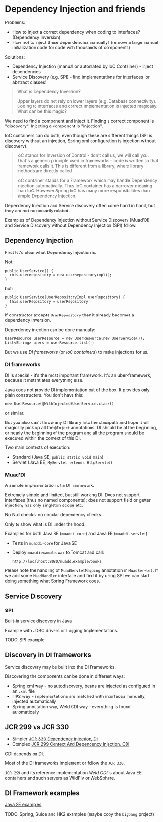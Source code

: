 # Dependency Injection and friends

Problems:

- How to inject a correct dependency when coding to interfaces? (Dependency Inversion)
- How not to inject these dependencies manually? (remove a large manual initialization code for code with thousands of components)

Solutions:

- Dependency Injection (manual or automated by IoC Container) - inject dependencies
- Service Discovery (e.g. SPI) - find implementations for interfaces (or abstract classes)

> What is Dependency Inversion?
> 
> Upper layers do not  rely on lower layers (e.g. Database connectivity).
> Coding to interfaces and correct implementation is injected magically.
> What can be this magic?

We need to find a component and inject it.
Finding a correct component is "discovery".
Injecting a component is "injection".

IoC containers can do both, even though these are different things (SPI is discovery without an injection, 
Spring xml configuration is injection without discovery).

> IoC stands for Inversion of Control - don't call us, we will call you.
> That's a generic principle used in frameworks - code is written so that framework calls it.
> This is different from a library, where library methods are directly called.
> 
> IoC container stands for a Framework which may handle Dependency Injection automatically.
> Thus IoC container has a narrower meaning than IoC. 
> However Spring IoC has many more responsibilities than simple Dependency Injection.

Dependency Injection and Service discovery often come hand in hand, but they are not necessarily related.

Examples of Dependency Injection without Service Discovery (Muad'DI) 
and Service Discovery without Dependency Injection (SPI) follow.

## Dependency Injection

First let's clear what Dependency Injection is.

Not:

    public UserService() {
      this.userRepository = new UserRepositoryImpl();
    }

but:

    public UserService(UserRepositoryImpl userRepository) {
      this.userRepository = userRepository
    }

If constructor accepts `UserRepository` then it already becomes a dependency inversion.

Dependency injection can be done manually:

    UserResource userResource = new UserResource(new UserService());
    List<String> users = userResource.list();

But we use _DI frameworks_ (or _IoC containers_) to make injections for us. 

### DI frameworks

DI is special - it's the most important framework.
It's an uber-framework, because it instantiates everything else.

Java does not provide DI implementation out of the box.
It provides only plain constructors.
You don't have this:

    new UserResource(@WithInjected(UserService.class))

or similar.

But you also can't throw any DI library into the classpath and hope it will magically pick up all the `@Inject` annotations.
DI should be at the beginning, or nearly the beginning of the program and all the program should be executed within
the context of this DI.

Two main contexts of execution:

- Standard (Java SE, `public static void main`)
- Servlet (Java EE, `MyServlet extends HttpServlet`)

### Muad'DI

A sample implementation of a DI framework.

Extremely simple and limited, but still working DI.
Does not support interfaces (thus no named components);
does not support field or getter injection;
has only singleton scope etc.

No Null checks, no circular dependency checks.

Only to show what is DI under the hood.

Examples for both Java SE (`muaddi-core`) and Java EE (`muaddi-servlet`).

 - Tests in `muaddi-core` for Java SE
 - Deploy `muaddiexample.war` to Tomcat and call:

       http://localhost:8080/muaddiexample/books

Please note the handling of `MuadServletMapping` annotation in `MuadServlet`.
If we add some `MuadHandler` interface and find it by using SPI we can start doing something what Spring Framework does.

## Service Discovery

### SPI

Built-in service discovery in Java.

Example with JDBC drivers or Logging Implementations.

TODO: SPI example

## Discovery in DI frameworks

Service discovery may be built into the DI Frameworks.

Discovering the components can be done in different ways:

- Spring xml way - no autodiscovery, beans are injected as configured in an `.xml` file
- HK2 way - implementations are matched with interfaces manually, injected automatically
- Spring annotation way, Weld CDI way - everything is found automatically

## JCR 299 vs JCR 330

 - Simpler [JCR 330 Dependency Injection, DI](https://jakarta.ee/specifications/dependency-injection/1.0/)
 - Complex [JCR 299 Context And Dependency Injection, CDI](https://jakarta.ee/specifications/cdi/3.0/)

CDI depends on DI.

Most of the DI frameworks implement or follow the `JCR 330`.

`JCR 299` and its reference implementation _Weld CDI_ is about Java EE containers and such servers as WildFly or WebSphere.

## DI Framework examples

[Java SE examples](https://github.com/Col-E/Useful-Things/tree/master/tutorials/dependency-injection)

TODO: Spring, Guice and HK2 examples (maybe copy the `bigbang` project)

